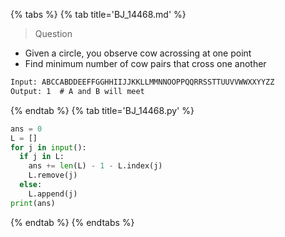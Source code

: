 {% tabs %}
{% tab title='BJ_14468.md' %}

> Question

* Given a circle, you observe cow acrossing at one point
* Find minimum number of cow pairs that cross one another

```txt
Input: ABCCABDDEEFFGGHHIIJJKKLLMMNNOOPPQQRRSSTTUUVVWWXXYYZZ
Output: 1  # A and B will meet
```

{% endtab %}
{% tab title='BJ_14468.py' %}

```py
ans = 0
L = []
for j in input():
  if j in L:
    ans += len(L) - 1 - L.index(j)
    L.remove(j)
  else:
    L.append(j)
print(ans)
```

{% endtab %}
{% endtabs %}

